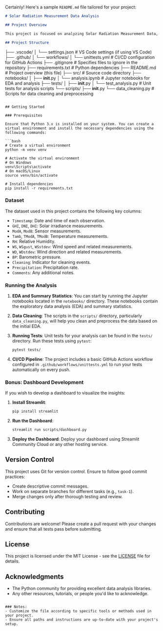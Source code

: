 Certainly! Here's a sample `README.md` file tailored for your project:

```markdown
# Solar Radiation Measurement Data Analysis

## Project Overview

This project is focused on analyzing Solar Radiation Measurement Data, including various environmental parameters such as solar radiation, temperature, humidity, wind speed, and more. The analysis is carried out in Python, with a focus on Exploratory Data Analysis (EDA) and statistical insights to understand the data's behavior and patterns.

## Project Structure

```
├── .vscode/
│   └── settings.json              # VS Code settings (if using VS Code)
├── .github/
│   └── workflows/
│       └── unittests.yml          # CI/CD configuration for GitHub Actions
├── .gitignore                     # Specifies files to ignore in the repository
├── requirements.txt               # Python dependencies
├── README.md                      # Project overview (this file)
├── src/                           # Source code directory
├── notebooks/
│   ├── __init__.py
│   └── analysis.ipynb             # Jupyter notebooks for EDA and analysis
├── tests/
│   ├── __init__.py
│   └── test_analysis.py           # Unit tests for analysis scripts
└── scripts/
    ├── __init__.py
    └── data_cleaning.py           # Scripts for data cleaning and preprocessing
```

## Getting Started

### Prerequisites

Ensure that Python 3.x is installed on your system. You can create a virtual environment and install the necessary dependencies using the following commands:

```bash
# Create a virtual environment
python -m venv venv

# Activate the virtual environment
# On Windows
venv\Scripts\activate
# On macOS/Linux
source venv/bin/activate

# Install dependencies
pip install -r requirements.txt
```

### Dataset

The dataset used in this project contains the following key columns:

- `Timestamp`: Date and time of each observation.
- `GHI`, `DNI`, `DHI`: Solar irradiance measurements.
- `ModA`, `ModB`: Sensor measurements.
- `Tamb`, `TModA`, `TModB`: Temperature measurements.
- `RH`: Relative Humidity.
- `WS`, `WSgust`, `WSstdev`: Wind speed and related measurements.
- `WD`, `WDstdev`: Wind direction and related measurements.
- `BP`: Barometric pressure.
- `Cleaning`: Indicator for cleaning events.
- `Precipitation`: Precipitation rate.
- `Comments`: Any additional notes.

### Running the Analysis

1. **EDA and Summary Statistics**: You can start by running the Jupyter notebooks located in the `notebooks/` directory. These notebooks contain the exploratory data analysis (EDA) and summary statistics.

2. **Data Cleaning**: The scripts in the `scripts/` directory, particularly `data_cleaning.py`, will help you clean and preprocess the data based on the initial EDA.

3. **Running Tests**: Unit tests for your analysis can be found in the `tests/` directory. Run these tests using `pytest`:

   ```bash
   pytest tests/
   ```

4. **CI/CD Pipeline**: The project includes a basic GitHub Actions workflow configured in `.github/workflows/unittests.yml` to run your tests automatically on every push.

### Bonus: Dashboard Development

If you wish to develop a dashboard to visualize the insights:

1. **Install Streamlit**:
   ```bash
   pip install streamlit
   ```

2. **Run the Dashboard**:
   ```bash
   streamlit run scripts/dashboard.py
   ```

3. **Deploy the Dashboard**: Deploy your dashboard using Streamlit Community Cloud or any other hosting service.

## Version Control

This project uses Git for version control. Ensure to follow good commit practices:

- Create descriptive commit messages.
- Work on separate branches for different tasks (e.g., `task-1`).
- Merge changes only after thorough testing and review.

## Contributing

Contributions are welcome! Please create a pull request with your changes and ensure that all tests pass before submitting.

## License

This project is licensed under the MIT License - see the [LICENSE](LICENSE) file for details.

## Acknowledgments

- The Python community for providing excellent data analysis libraries.
- Any other resources, tutorials, or people you'd like to acknowledge.

```

### Notes:
- Customize the file according to specific tools or methods used in your project.
- Ensure all paths and instructions are up-to-date with your project's setup.